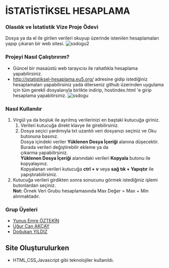 # İSTATİSTİKSEL HESAPLAMA
### Olasılık ve İstatistik Vize Proje Ödevi
Dosya ya da el ile girilen verileri okuyup üzerinde istenilen hesaplamaları yapıp çıkaran bir web sitesi.
![ssdogu2](https://user-images.githubusercontent.com/56637126/120775727-2a123000-c52c-11eb-9f63-7eb382674cc8.PNG)

 ### Projeyi Nasıl Çalıştırırım?
 - Güncel bir masaüstü web tarayıcısı ile rahatlıkla hesaplama  yapabilirsiniz.
 - http://istatistiksel-hesaplama.eu5.org/ adresine gidip istediğiniz hesaplamaları yapabilirsiniz yada dilerseniz github üzerinden uygulama için tüm gerekli dosyalarıyla birlikte indirip, hostindex.html 'e girip hesaplama yapabilirsiniz.
 ![ssdogu](https://user-images.githubusercontent.com/56637126/120774321-d81cda80-c52a-11eb-80d4-6dd289aafbf9.png)
 ### Nasıl Kullanılır
   1. Virgül ya da boşluk ile ayrılmış verilerinizi en baştaki kutucuğa giriniz.  
      1. Verileri kutucuğa direkt klavye ile girebilirsiniz.  
      1. Dosya seçici yardımıyla txt uzantılı veri dosyanızı seçiniz ve Oku butonuna basınız.  
          Dosya içindeki veriler **Yüklenen Dosya İçeriği** alanına düşecektir. Burada verileri değiştirebilir ekleme ya da  
          çıkarma yapabilirsiniz.  
          **Yüklenen Dosya İçeriği** alanındaki verileri **Kopyala** butonu ile kopyalayınız.  
          Kopyalanan verileri kutucuğa **ctrl + v** veya **sağ tık + Yapıştır** ile yapıştırabilirsiniz.  
   1. Kutucuğa verileri girdikten sonra sonucunu görmek istediğiniz işlemi butonlardan seçiniz.  
 **Not:** Örnek Veri Grubu hesaplamasında Max Değer = Max + Min alınmaktadır.
### Grup Üyeleri
- [Yunus Emre ÖZTEKİN](https://github.com/YunusEmreOztekinn)
- [Uğur Can AKÇAY](https://github.com/UgurCanAkcay)
- [Doğukan YILDIZ](https://github.com/dogukanyildiz99)
## Site Oluşturulurken
- HTML,CSS,Javascript gibi teknolojiler kullanıldı.
